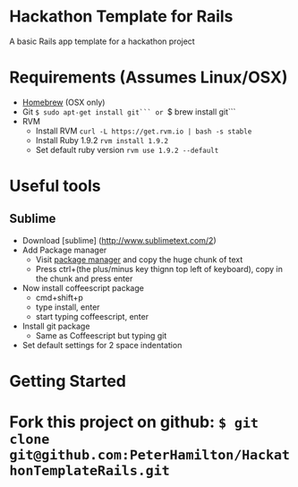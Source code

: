 # Hackathon Template for Rails
A basic Rails app template for a hackathon project

Requirements (Assumes Linux/OSX)
================================

* [Homebrew](http://mxcl.github.com/homebrew/) (OSX only)
* Git ``$ sudo apt-get install git``` or ``$ brew install git```
* RVM
  * Install RVM ```curl -L https://get.rvm.io | bash -s stable```
  * Install Ruby 1.9.2 ```rvm install 1.9.2```
  * Set default ruby version ```rvm use 1.9.2 --default```


Useful tools
============

Sublime
-------
* Download [sublime] (http://www.sublimetext.com/2)
* Add Package manager
  * Visit [package manager](http://wbond.net/sublime_packages/package_control/installation) and copy the huge chunk of text
  * Press ctrl+(the plus/minus key thignn top left of keyboard), copy in the chunk and press enter
* Now install coffeescript package
  * cmd+shift+p
  * type install, enter
  * start typing coffeescript, enter
* Install git package
  * Same as Coffeescript but typing git
* Set default settings for 2 space indentation

Getting Started
===============
# Fork this project on github: ```$ git clone git@github.com:PeterHamilton/HackathonTemplateRails.git```